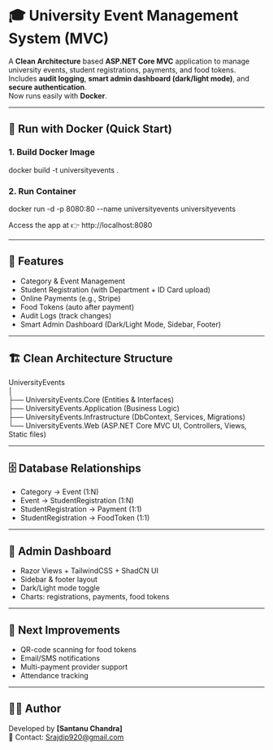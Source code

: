 # 🎓 University Event Management System (MVC)

A **Clean Architecture** based **ASP.NET Core MVC** application to manage university events, student registrations, payments, and food tokens.  
Includes **audit logging**, **smart admin dashboard (dark/light mode)**, and **secure authentication**.  
Now runs easily with **Docker**.

---

## 🐳 Run with Docker (Quick Start)

### 1. Build Docker Image
docker build -t universityevents .

### 2. Run Container
docker run -d -p 8080:80 --name universityevents universityevents

Access the app at 👉 http://localhost:8080

---
## 🚀 Features

- Category & Event Management  
- Student Registration (with Department + ID Card upload)  
- Online Payments (e.g., Stripe)  
- Food Tokens (auto after payment)  
- Audit Logs (track changes)  
- Smart Admin Dashboard (Dark/Light Mode, Sidebar, Footer)  

---

## 🏗️ Clean Architecture Structure

UniversityEvents  
│  
├── UniversityEvents.Core (Entities & Interfaces)  
├── UniversityEvents.Application (Business Logic)  
├── UniversityEvents.Infrastructure (DbContext, Services, Migrations)  
└── UniversityEvents.Web (ASP.NET Core MVC UI, Controllers, Views, Static files)  

---

## 🗄️ Database Relationships

- Category → Event (1:N)  
- Event → StudentRegistration (1:N)  
- StudentRegistration → Payment (1:1)  
- StudentRegistration → FoodToken (1:1)  

---

## 🎨 Admin Dashboard

- Razor Views + TailwindCSS + ShadCN UI  
- Sidebar & footer layout  
- Dark/Light mode toggle  
- Charts: registrations, payments, food tokens  

---

## 📌 Next Improvements

- QR-code scanning for food tokens  
- Email/SMS notifications  
- Multi-payment provider support  
- Attendance tracking  

---

## 🧑‍💻 Author

Developed by **[Santanu Chandra]**  
📧 Contact: Srajdip920@gmail.com
